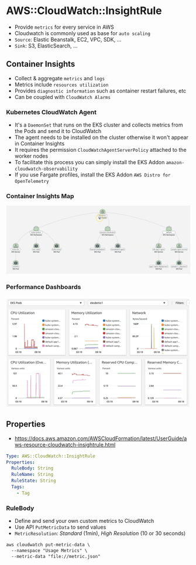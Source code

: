 # AWS::CloudWatch::InsightRule

- Provide `metrics` for every service in AWS
- Cloudwatch is commonly used as base for `auto scaling`
- `Source`: Elastic Beanstalk, EC2, VPC, SDK, ...
- `Sink`: S3, ElasticSearch, ...

## Container Insights

- Collect & aggregate `metrics` and `logs`
- Metrics include `resources utilization`
- Provides `diagnostic information` such as container restart failures, etc
- Can be coupled with `CloudWatch Alarms`

### Kubernetes CloudWatch Agent

- It's a `DaemonSet` that runs on the EKS cluster and collects metrics from the Pods and send it to CloudWatch
- The agent needs to be installed on the cluster otherwise it won't appear in Container Insights
- It requires the permission `CloudWatchAgentServerPolicy` attached to the worker nodes
- To facilitate this process you can simply install the EKS Addon `amazon-cloudwatch-observability`
- If you use Fargate profiles, install the EKS Addon `AWS Distro for OpenTelemetry`

### Container Insights Map

![Container Insights Map](.images/container-insights-map.png)

### Performance Dashboards

![Performance Dashboard](.images/performance-dashboard.png)

## Properties

- <https://docs.aws.amazon.com/AWSCloudFormation/latest/UserGuide/aws-resource-cloudwatch-insightrule.html>

```yaml
Type: AWS::CloudWatch::InsightRule
Properties:
  RuleBody: String
  RuleName: String
  RuleState: String
  Tags:
    - Tag
```

### RuleBody

- Define and send your own custom metrics to CloudWatch
- Use API `PutMetricData` to send values
- `MetricResolution`: _Standard_ (1min), _High Resolution_ (10 or 30 seconds)

```shell
aws cloudwatch put-metric-data \
  --namespace "Usage Metrics" \
  --metric-data "file://metric.json"
```
